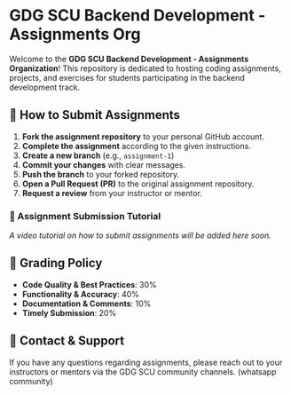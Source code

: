 # GDG SCU Backend Development - Assignments Org

Welcome to the **GDG SCU Backend Development - Assignments Organization**! This repository is dedicated to hosting coding assignments, projects, and exercises for students participating in the backend development track.

## 📜 How to Submit Assignments
1. **Fork the assignment repository** to your personal GitHub account.
2. **Complete the assignment** according to the given instructions.
3. **Create a new branch** (e.g., `assignment-1`)
4. **Commit your changes** with clear messages.
5. **Push the branch** to your forked repository.
6. **Open a Pull Request (PR)** to the original assignment repository.
7. **Request a review** from your instructor or mentor.

### 🎥 Assignment Submission Tutorial
*A video tutorial on how to submit assignments will be added here soon.*

## 🎯 Grading Policy
- **Code Quality & Best Practices**: 30%
- **Functionality & Accuracy**: 40%
- **Documentation & Comments**: 10%
- **Timely Submission**: 20%

## 📩 Contact & Support
If you have any questions regarding assignments, please reach out to your instructors or mentors via the GDG SCU community channels. (whatsapp community)

